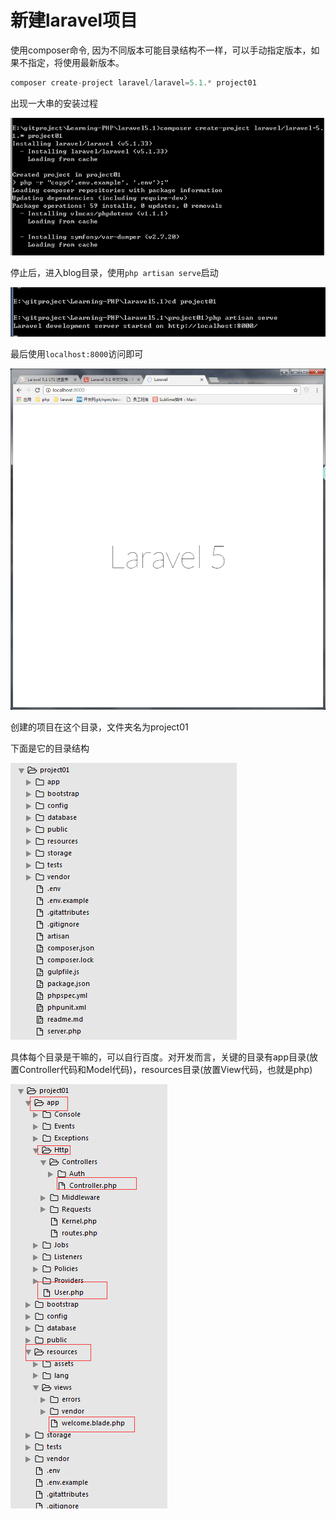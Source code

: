# 新建laravel项目

使用composer命令, 因为不同版本可能目录结构不一样，可以手动指定版本，如果不指定，将使用最新版本。

```php
composer create-project laravel/laravel=5.1.* project01
```

出现一大串的安装过程

![](img/2016-11-18-create-project-01.png)


停止后，进入blog目录，使用`php artisan serve`启动

![](img/2016-11-18-create-project-02.png)

最后使用`localhost:8000`访问即可

![](img/2016-11-18-create-project-03.png)

创建的项目在这个目录，文件夹名为project01

下面是它的目录结构

![](img/2016-11-18-create-project-04.png)

具体每个目录是干嘛的，可以自行百度。对开发而言，关键的目录有app目录(放置Controller代码和Model代码)，resources目录(放置View代码，也就是php)

![](img/2016-11-18-create-project-05.png)